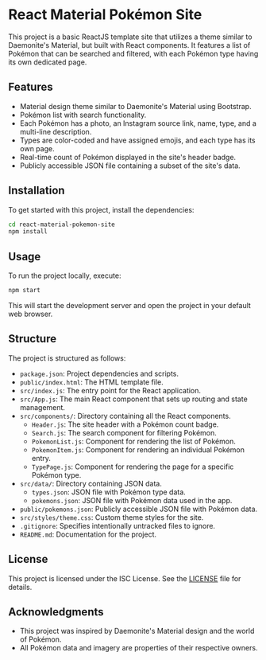 # React Material Pokémon Site

This project is a basic ReactJS template site that utilizes a theme similar to Daemonite's Material, but built with React components. It features a list of Pokémon that can be searched and filtered, with each Pokémon type having its own dedicated page.

## Features

- Material design theme similar to Daemonite's Material using Bootstrap.
- Pokémon list with search functionality.
- Each Pokémon has a photo, an Instagram source link, name, type, and a multi-line description.
- Types are color-coded and have assigned emojis, and each type has its own page.
- Real-time count of Pokémon displayed in the site's header badge.
- Publicly accessible JSON file containing a subset of the site's data.

## Installation

To get started with this project, <!--clone the repository and--> install the dependencies:

<!--```bash
git clone https://github.com/your-username/react-material-pokemon-site.git
```-->

```bash
cd react-material-pokemon-site
npm install
```

## Usage

To run the project locally, execute:

```bash
npm start
```

This will start the development server and open the project in your default web browser.

## Structure

The project is structured as follows:

- `package.json`: Project dependencies and scripts.
- `public/index.html`: The HTML template file.
- `src/index.js`: The entry point for the React application.
- `src/App.js`: The main React component that sets up routing and state management.
- `src/components/`: Directory containing all the React components.
  - `Header.js`: The site header with a Pokémon count badge.
  - `Search.js`: The search component for filtering Pokémon.
  - `PokemonList.js`: Component for rendering the list of Pokémon.
  - `PokemonItem.js`: Component for rendering an individual Pokémon entry.
  - `TypePage.js`: Component for rendering the page for a specific Pokémon type.
- `src/data/`: Directory containing JSON data.
  - `types.json`: JSON file with Pokémon type data.
  - `pokemons.json`: JSON file with Pokémon data used in the app.
- `public/pokemons.json`: Publicly accessible JSON file with Pokémon data.
- `src/styles/theme.css`: Custom theme styles for the site.
- `.gitignore`: Specifies intentionally untracked files to ignore.
- `README.md`: Documentation for the project.

<!--## Contributing

If you would like to contribute to this project, please feel free to make a pull request or open an issue on the [GitHub repository](https://github.com/your-username/react-material-pokemon-site).-->

## License

This project is licensed under the ISC License. See the [LICENSE](LICENSE) file for details.

<!--## Author

Your Name-->

## Acknowledgments

- This project was inspired by Daemonite's Material design and the world of Pokémon.
- All Pokémon data and imagery are properties of their respective owners.
